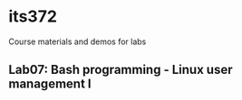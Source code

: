 # its372
Course materials and demos for labs


## Lab07: Bash programming - Linux user management I



